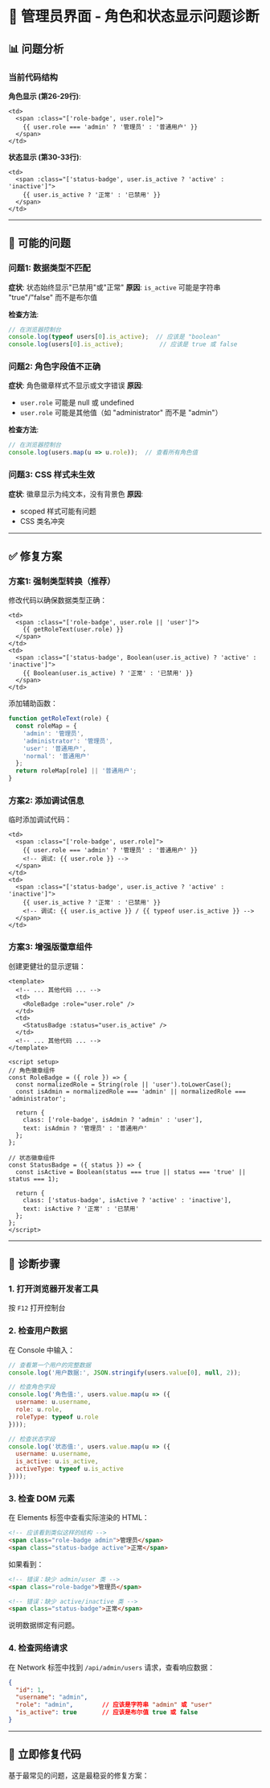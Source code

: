 # 🔧 管理员界面 - 角色和状态显示问题诊断

## 📊 问题分析

### 当前代码结构

**角色显示 (第26-29行)**:
```vue
<td>
  <span :class="['role-badge', user.role]">
    {{ user.role === 'admin' ? '管理员' : '普通用户' }}
  </span>
</td>
```

**状态显示 (第30-33行)**:
```vue
<td>
  <span :class="['status-badge', user.is_active ? 'active' : 'inactive']">
    {{ user.is_active ? '正常' : '已禁用' }}
  </span>
</td>
```

---

## 🐛 可能的问题

### 问题1: 数据类型不匹配

**症状**: 状态始终显示"已禁用"或"正常"
**原因**: `is_active` 可能是字符串 "true"/"false" 而不是布尔值

**检查方法**:
```javascript
// 在浏览器控制台
console.log(typeof users[0].is_active);  // 应该是 "boolean"
console.log(users[0].is_active);          // 应该是 true 或 false
```

### 问题2: 角色字段值不正确

**症状**: 角色徽章样式不显示或文字错误
**原因**: 
- `user.role` 可能是 null 或 undefined
- `user.role` 可能是其他值（如 "administrator" 而不是 "admin"）

**检查方法**:
```javascript
// 在浏览器控制台
console.log(users.map(u => u.role));  // 查看所有角色值
```

### 问题3: CSS 样式未生效

**症状**: 徽章显示为纯文本，没有背景色
**原因**: 
- scoped 样式可能有问题
- CSS 类名冲突

---

## ✅ 修复方案

### 方案1: 强制类型转换（推荐）

修改代码以确保数据类型正确：

```vue
<td>
  <span :class="['role-badge', user.role || 'user']">
    {{ getRoleText(user.role) }}
  </span>
</td>
<td>
  <span :class="['status-badge', Boolean(user.is_active) ? 'active' : 'inactive']">
    {{ Boolean(user.is_active) ? '正常' : '已禁用' }}
  </span>
</td>
```

添加辅助函数：
```javascript
function getRoleText(role) {
  const roleMap = {
    'admin': '管理员',
    'administrator': '管理员',
    'user': '普通用户',
    'normal': '普通用户'
  };
  return roleMap[role] || '普通用户';
}
```

### 方案2: 添加调试信息

临时添加调试代码：
```vue
<td>
  <span :class="['role-badge', user.role]">
    {{ user.role === 'admin' ? '管理员' : '普通用户' }}
    <!-- 调试: {{ user.role }} -->
  </span>
</td>
<td>
  <span :class="['status-badge', user.is_active ? 'active' : 'inactive']">
    {{ user.is_active ? '正常' : '已禁用' }}
    <!-- 调试: {{ user.is_active }} / {{ typeof user.is_active }} -->
  </span>
</td>
```

### 方案3: 增强版徽章组件

创建更健壮的显示逻辑：

```vue
<template>
  <!-- ... 其他代码 ... -->
  <td>
    <RoleBadge :role="user.role" />
  </td>
  <td>
    <StatusBadge :status="user.is_active" />
  </td>
  <!-- ... 其他代码 ... -->
</template>

<script setup>
// 角色徽章组件
const RoleBadge = ({ role }) => {
  const normalizedRole = String(role || 'user').toLowerCase();
  const isAdmin = normalizedRole === 'admin' || normalizedRole === 'administrator';
  
  return {
    class: ['role-badge', isAdmin ? 'admin' : 'user'],
    text: isAdmin ? '管理员' : '普通用户'
  };
};

// 状态徽章组件
const StatusBadge = ({ status }) => {
  const isActive = Boolean(status === true || status === 'true' || status === 1);
  
  return {
    class: ['status-badge', isActive ? 'active' : 'inactive'],
    text: isActive ? '正常' : '已禁用'
  };
};
</script>
```

---

## 🧪 诊断步骤

### 1. 打开浏览器开发者工具

按 `F12` 打开控制台

### 2. 检查用户数据

在 Console 中输入：
```javascript
// 查看第一个用户的完整数据
console.log('用户数据:', JSON.stringify(users.value[0], null, 2));

// 检查角色字段
console.log('角色值:', users.value.map(u => ({
  username: u.username,
  role: u.role,
  roleType: typeof u.role
})));

// 检查状态字段
console.log('状态值:', users.value.map(u => ({
  username: u.username,
  is_active: u.is_active,
  activeType: typeof u.is_active
})));
```

### 3. 检查 DOM 元素

在 Elements 标签中查看实际渲染的 HTML：
```html
<!-- 应该看到类似这样的结构 -->
<span class="role-badge admin">管理员</span>
<span class="status-badge active">正常</span>
```

如果看到：
```html
<!-- 错误：缺少 admin/user 类 -->
<span class="role-badge">管理员</span>

<!-- 错误：缺少 active/inactive 类 -->
<span class="status-badge">正常</span>
```

说明数据绑定有问题。

### 4. 检查网络请求

在 Network 标签中找到 `/api/admin/users` 请求，查看响应数据：
```json
{
  "id": 1,
  "username": "admin",
  "role": "admin",        // 应该是字符串 "admin" 或 "user"
  "is_active": true       // 应该是布尔值 true 或 false
}
```

---

## 🔨 立即修复代码

基于最常见的问题，这是最稳妥的修复方案：
